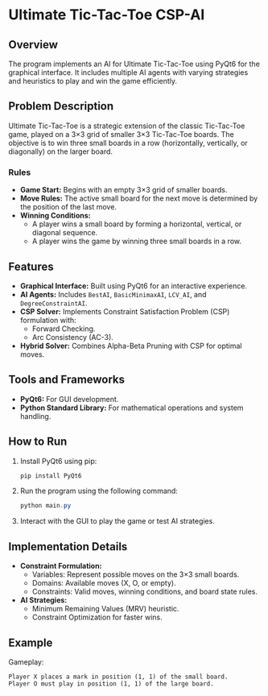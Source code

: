 # Ultimate Tic-Tac-Toe CSP-AI

## Overview
The program implements an AI for Ultimate Tic-Tac-Toe using PyQt6 for the graphical interface. It includes multiple AI agents with varying strategies and heuristics to play and win the game efficiently.

## Problem Description
Ultimate Tic-Tac-Toe is a strategic extension of the classic Tic-Tac-Toe game, played on a 3×3 grid of smaller 3×3 Tic-Tac-Toe boards. The objective is to win three small boards in a row (horizontally, vertically, or diagonally) on the larger board.

### Rules
- **Game Start:** Begins with an empty 3×3 grid of smaller boards.
- **Move Rules:** The active small board for the next move is determined by the position of the last move.
- **Winning Conditions:**
  - A player wins a small board by forming a horizontal, vertical, or diagonal sequence.
  - A player wins the game by winning three small boards in a row.

## Features
- **Graphical Interface:** Built using PyQt6 for an interactive experience.
- **AI Agents:** Includes `BestAI`, `BasicMinimaxAI`, `LCV_AI`, and `DegreeConstraintAI`.
- **CSP Solver:** Implements Constraint Satisfaction Problem (CSP) formulation with:
  - Forward Checking.
  - Arc Consistency (AC-3).
- **Hybrid Solver:** Combines Alpha-Beta Pruning with CSP for optimal moves.

## Tools and Frameworks
- **PyQt6:** For GUI development.
- **Python Standard Library:** For mathematical operations and system handling.

## How to Run
1. Install PyQt6 using pip:
   ```powershell
   pip install PyQt6
   ```
2. Run the program using the following command:
   ```powershell
   python main.py
   ```
3. Interact with the GUI to play the game or test AI strategies.

## Implementation Details
- **Constraint Formulation:**
  - Variables: Represent possible moves on the 3×3 small boards.
  - Domains: Available moves (X, O, or empty).
  - Constraints: Valid moves, winning conditions, and board state rules.
- **AI Strategies:**
  - Minimum Remaining Values (MRV) heuristic.
  - Constraint Optimization for faster wins.

## Example
Gameplay:
```
Player X places a mark in position (1, 1) of the small board.
Player O must play in position (1, 1) of the large board.
```
